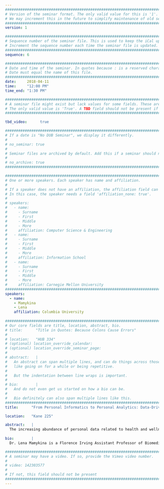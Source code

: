 ```yaml
---
################################################################################
# Version of the seminar format. The only valid value for this is '1'. 
# We may increment this in the future to simplify maintenance of old seminars.
################################################################################
version: 1

################################################################################
# Sequence number of the seminar file. This is used to keep the iCal up to date.
# Increment the sequence number each time the seminar file is updated.
################################################################################
sequence: 6

################################################################################
# Date and time of the seminar. In quotes because : is a reserved character.
# Date must equal the name of this file.
################################################################################
date:     2018-04-11
time:     "12:00 PM"
time_end: "1:30 PM"

################################################################################
# A seminar file might exist but lack values for some fields. These are 'TBD'. 
# The only valid value is 'True'. A TBD field should not be present if 'False'.
################################################################################

tbd_video:      true

################################################################################
# If a date is "No DUB Seminar", we display it differently.
#
# no_seminar: true
#
# Seminar files are archived by default. Add this if a seminar should not be.
#
# no_archive: true
################################################################################

################################################################################
# One or more speakers. Each speaker has name and affiliation.
#
# If a speaker does not have an affiliation, the affiliation field can be removed.
# In this case, the speaker needs a field 'affiliation_none: true'.
#
# speakers:
#   - name: 
#     - Surname
#     - First
#     - Middle
#     - More
#     affiliation: Computer Science & Engineering 
#   - name: 
#     - Surname
#     - First
#     - Middle
#     - More
#     affiliation: Information School 
#   - name: 
#     - Surname
#     - First
#     - Middle
#     - More
#     affiliation: Carnegie Mellon University 
################################################################################
speakers:
  - name: 
    - Mamykina
    - Lena
    affiliation: Columbia University
     
################################################################################
# Our core fields are title, location, abstract, bio.
# title:      "Title in Quotes: Because Colons Cause Errors"
# 
# location:   "HUB 334"
# (optional) location_override_calendar:
# (optional) location_override_seminar_page:
#
# abstract:   |
#   An abstract can span multiple lines, and can do things across those lines,
#   like going on for a while or being repetitive.
#
#   But the indentation between line wraps is important.
#
# bio:        |
#   And do not even get us started on how a bio can be.
#
#   Bio definitely can also span multiple lines like this.
################################################################################
title:      "From Personal Informatics to Personal Analytics: Data-Driven Solutions for Personal Health"

location:   "Kane 225"

abstract:   |
  The increasing abundance of personal data related to health and wellness presents new opportunities for discovery and insight and can help individuals learn from their own experiences, as well as from experiences of others. These trends inspired active research in machine learning and data mining; they also present new opportunities for research in Human-Computer Interaction. There remain many open questions as to how to design interactive systems that leverage new streams of personal and social data and new data science capabilities to promote learning and decision-making in health. In my research, I investigate these questions in the context of self-management of chronic diseases such as type 2 diabetes. In this talk I will discuss several ongoing research initiatives that strive to facilitate reflection and learning, provide in-the-moment decision support, and guide individuals’ actions.
  
bio:        |
  Dr. Lena Mamykina is a Florence Irving Assistant Professor of Biomedical Informatics at the Department of Biomedical Informatics at Columbia University. Dr. Mamykina’s research resides in the areas of Biomedical Informatics, Human-Computer Interaction, Ubiquitous and Pervasive Computing, and Computer-Supported Collaborative Work. Her broad research interests include individual and collective cognition, sensemaking, and problem-solving in the context of health and wellness. She is specifically interested in novel interactive solutions that take advantage of new streams of personal and social data and novel data science capabilities. Dr. Mamykina received her B.S. in Computer Science from the Ukrainian State University of Maritime Technology, M.S. in Human Computer Interaction from the Georgia Institute of Technology, Ph.D. in Human-Centered Computing from the Georgia Institute of Technology, and M.A. in Biomedical Informatics from Columbia University. Her dissertation work at Georgia Tech focused on facilitating reflection and learning in context of diabetes management with mobile and ubiquitous computing. Prior to joining DBMI as a faculty member, she completed a National Library of Medicine Post-Doctoral Fellowship at the department.

################################################################################
# A seminar may have a video. If so, provide the Vimeo video number.
#
# video: 142303577
#
# If not, this field should not be present 
################################################################################
---
```

